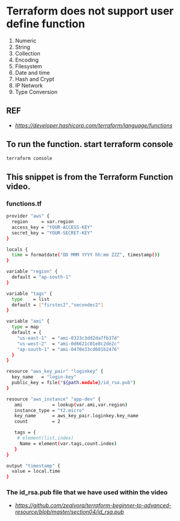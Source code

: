 # Terraform does not support user define function
1. Numeric
2. String
3. Collection
4. Encoding
5. Filesystem
6. Date and time
7. Hash and Crypt
8. IP Network
9. Type Conversion

## **REF**
- *https://developer.hashicorp.com/terraform/language/functions*

## To run the function. start terraform console
```sh
terraform console
```

## This snippet is from the Terraform Function video.

### functions.tf
```sh
provider "aws" {
  region     = var.region
  access_key = "YOUR-ACCESS-KEY"
  secret_key = "YOUR-SECRET-KEY"
}

locals {
  time = formatdate("DD MMM YYYY hh:mm ZZZ", timestamp())
}

variable "region" {
  default = "ap-south-1"
}

variable "tags" {
  type    = list
  default = ["firstec2","secondec2"]
}

variable "ami" {
  type = map
  default = {
    "us-east-1"  = "ami-0323c3dd2da7fb37d"
    "us-west-2"  = "ami-0d6621c01e8c2de2c"
    "ap-south-1" = "ami-0470e33cd681b2476"
  }
}

resource "aws_key_pair" "loginkey" {
  key_name   = "login-key"
  public_key = file("${path.module}/id_rsa.pub")
}

resource "aws_instance" "app-dev" {
   ami           = lookup(var.ami,var.region)
   instance_type = "t2.micro"
   key_name      = aws_key_pair.loginkey.key_name
   count         = 2

   tags = {
    # element(list,index)
     Name = element(var.tags,count.index)
   }
}

output "timestamp" {
  value = local.time
}
```
### The id_rsa.pub file that we have used within the video
- *https://github.com/zealvora/terraform-beginner-to-advanced-resource/blob/master/section04/id_rsa.pub*